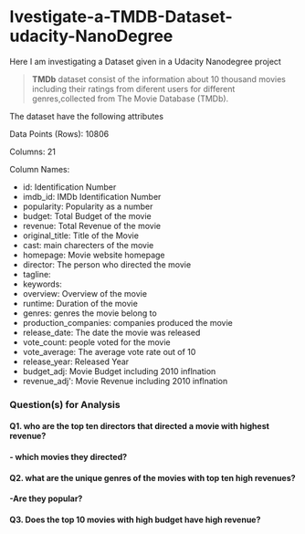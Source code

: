 # Ivestigate-a-TMDB-Dataset-udacity-NanoDegree
Here I am investigating a Dataset given in a Udacity Nanodegree project

> **TMDb** dataset consist of the information about  10 thousand movies including their ratings from diferent users for different genres,collected from
The Movie Database (TMDb).


The dataset have the following attributes

Data Points (Rows): 10806

Columns: 21

Column Names:

  * id: Identification Number
  * imdb_id: IMDb Identification Number
  * popularity: Popularity as a number
  * budget: Total Budget of the movie
  * revenue: Total Revenue of the movie
  * original_title: Title of the Movie
  * cast: main charecters of the movie
  * homepage: Movie website homepage
  * director: The person who directed the movie
  * tagline:
  * keywords:
  * overview: Overview of the movie
  * runtime: Duration of the movie
  * genres: genres the movie belong to
  * production_companies: companies produced the movie
  * release_date: The date the movie was released
  * vote_count: people voted for the movie
  * vote_average: The average vote rate out of 10
  * release_year: Released Year
  * budget_adj: Movie Budget including 2010 inflnation
  * revenue_adj': Movie Revenue including 2010 inflnation

### Question(s) for Analysis

#### Q1. who are the top ten directors that directed a movie with highest revenue?
#### - which movies they directed?

#### Q2. what are the unique genres of the movies with top ten high revenues?
#### -Are they popular?

#### Q3. Does the top 10 movies with high budget have high revenue? 
